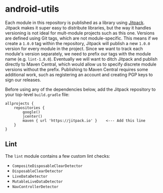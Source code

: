 # android-utils
Each module in this repository is published as a library using [Jitpack](https://jitpack.io/). Jitpack makes it super easy to distribute libraries, but the way it handles versioning is not ideal for mult-module projects such as this one. Versions are defined using Git tags, which are not module-specific. This means if we create a `1.0.0` tag within the repository, Jitpack will publish a new `1.0.0` version for every module in the project. Since we want to track each module's version separately, we need to prefix our tags with the module name (e.g. `lint-1.0.0`). Eventually we will want to ditch Jitpack and publish directly to Maven Central, which would allow us to specify discrete module versions without the prefix. Publishing to Maven Central requires some additional work, such as registering an account and creating PGP keys to sign our releases.

Before using any of the dependencies below, add the Jitpack repository to your top-level `build.gradle` file:
```
allprojects {
    repositories {
        google()
        jcenter()
        maven { url 'https://jitpack.io' }    <--- Add this line
    }
}
```

## Lint
The `lint` module contains a few custom lint checks:
- `CompositeDisposableClearDetector`
- `DisposableClearDetector`
- `LiveDataDetector`
- `MutableLiveDataDetector`
- `NavControllerDetector`
